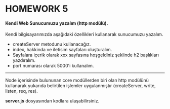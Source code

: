 # HOMEWORK 5
#### Kendi Web Sunucumuzu yazalım (http modülü).
Kendi bilgisayarımızda aşağıdaki özellikleri kullanarak sunucumuzu yazalım.

- createServer metodunu kullanacağız.
- index, hakkinda ve iletisim sayfaları oluşturalım.
- Sayfalara içerik olarak xxx sayfasına hoşgeldiniz şeklinde h2 başlıkları yazdıralım.
- port numarası olarak 5000'i kullanalım.

---
Node içerisinde bulununan core modüllerden biri olan http modülünü kullanarak yukarıda belirtilen işlemler uygulanmıştır (createServer, write, listen, req, res).

 **server.js** dosyasından kodlara ulaşabilirsiniz.
